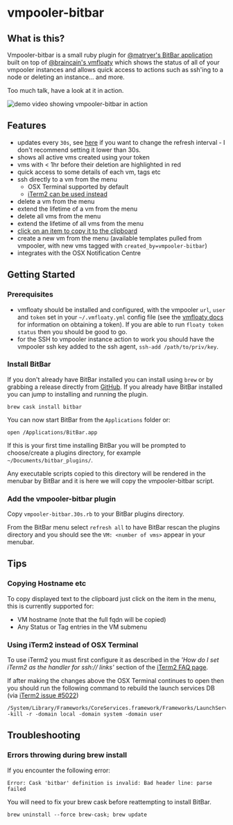 # vmpooler-bitbar

## What is this?

Vmpooler-bitbar is a small ruby plugin for [@matryer's BitBar application](https://github.com/matryer/bitbar) built on top of [@braincain's vmfloaty](https://github.com/briancain/vmfloaty) which shows the status of all of your vmpooler instances and allows quick access to actions such as ssh'ing to a node or deleting an instance... and more.

Too much talk, have a look at it in action.

![demo video showing vmpooler-bitbar in action](https://raw.githubusercontent.com/johnmccabe/vmpooler-bitbar/gh-pages/images/vmpooler-bitbar.gif)

## Features

- updates every `30s`, see [here](https://github.com/matryer/bitbar#configure-the-refresh-time) if you want to change the refresh interval - I don't recommend setting it lower than 30s.
- shows all active vms created using your token
- vms with < 1hr before their deletion are highlighted in red
- quick access to some details of each vm, tags etc
- ssh directly to a vm from the menu
  - OSX Terminal supported by default
  - [iTerm2 can be used instead](#using-iterm2-instead-of-osx-terminal)
- delete a vm from the menu
- extend the lifetime of a vm from the menu
- delete all vms from the menu
- extend the lifetime of all vms from the menu
- [click on an item to copy it to the clipboard](#copying-hostname-etc)
- create a new vm from the menu (available templates pulled from vmpooler, with new vms tagged with `created_by=vmpooler-bitbar`)
- integrates with the OSX Notification Centre

## Getting Started

### Prerequisites

- vmfloaty should be installed and configured, with the vmpooler `url`, `user` and `token` set in your `~/.vmfloaty.yml` config file (see the [vmfloaty docs](https://github.com/briancain/vmfloaty#example-workflow) for information on obtaining a token). If you are able to run `floaty token status` then you should be good to go.
- for the SSH to vmpooler instance action to work you should have the vmpooler ssh key added to the ssh agent, `ssh-add /path/to/priv/key`.

### Install BitBar

If you don't already have BitBar installed you can install using `brew` or by grabbing a release directly from [GitHub](https://github.com/matryer/bitbar/releases/tag/v1.9.1). If you already have BitBar installed you can jump to installing and running the plugin.

    brew cask install bitbar

You can now start BitBar from the `Applications` folder or:

    open /Applications/BitBar.app

If this is your first time installing BitBar you will be prompted to choose/create a plugins directory, for example `~/Documents/bitbar_plugins/`.

Any executable scripts copied to this directory will be rendered in the menubar by BitBar and it is here we will copy the vmpooler-bitbar script.

### Add the vmpooler-bitbar plugin

Copy `vmpooler-bitbar.30s.rb` to your BitBar plugins directory.

From the BitBar menu select `refresh all` to have BitBar rescan the plugins directory and you should see the `VM: <number of vms>` appear in your menubar.

## Tips

### Copying Hostname etc
To copy displayed text to the clipboard just click on the item in the menu, this is currently supported for:

- VM hostname (note that the full fqdn will be copied)
- Any Status or Tag entries in the VM submenu

### Using iTerm2 instead of OSX Terminal
To use iTerm2 you must first configure it as described in the _'How do I set iTerm2 as the handler for ssh:// links'_ section of the [iTerm2 FAQ page](http://iterm2.com/faq.html).

If after making the changes above the OSX Terminal continues to open then you should run the following command to rebuild the launch services DB (via [iTerm2 issue #5022](https://gitlab.com/gnachman/iterm2/issues/5022))

    /System/Library/Frameworks/CoreServices.framework/Frameworks/LaunchServices.framework/Support/lsregister -kill -r -domain local -domain system -domain user

## Troubleshooting

### Errors throwing during brew install
If you encounter the following error:

    Error: Cask 'bitbar' definition is invalid: Bad header line: parse failed

You will need to fix your brew cask before reattempting to install BitBar.

    brew uninstall --force brew-cask; brew update
